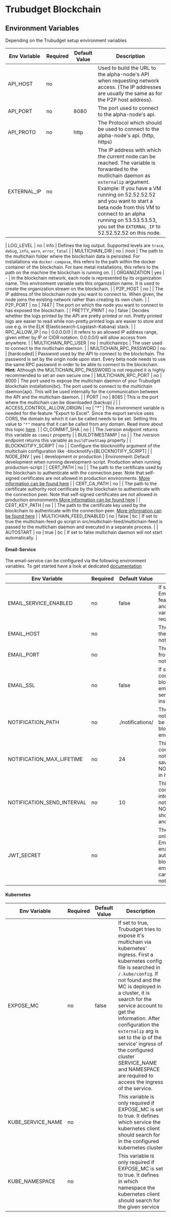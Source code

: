 # Trubudget Blockchain

## Environment Variables

Depending on the Trubudget setup environment variables

| Env Variable | Required | Default Value | Description                                                                                                                                                                                                                                                                                                                                        |
| ------------ | -------- | ------------- | -------------------------------------------------------------------------------------------------------------------------------------------------------------------------------------------------------------------------------------------------------------------------------------------------------------------------------------------------- |
| API_HOST     | no       |               | Used to build the URL to the alpha-node's API when requesting network access. (The IP addresses are usually the same as for the P2P host address).                                                                                                                                                                                                 |
| API_PORT     | no       | 8080          | The port used to connect to the alpha-node's api.                                                                                                                                                                                                                                                                                                  |
| API_PROTO    | no       | http          | The Protocol which should be used to connect to the alpha-node's api. (http, https)                                                                                                                                                                                                                                                                |
| EXTERNAL_IP  | no       |               | The IP address with which the current node can be reached. The variable is forwarded to the mutlichain daemon as `externalip` argument. <br/>Example: If you have a VM running on 52.52.52.52 and you want to start a beta node from this VM to connect to an alpha running on 53.53.53.53, you set the `EXTERNAL_IP` to 52.52.52.52 on this node. |

| LOG_LEVEL | no | info | Defines the log output. Supported levels are `trace`, `debug`, `info`, `warn`, `error`, `fatal` |
| MULTICHAIN_DIR | no | /root | The path to the multichain folder where the blockchain data is persisted. For installations via `docker-compose`, this refers to the path within the docker container of the blockchain. For bare metal installations, this refers to the path on the machine the blockchain is running on. |
| ORGANIZATION | yes | - | In the blockchain network, each node is represented by its organization name. This environment variable sets this organization name. It is used to create the organization stream on the blockchain. |
| P2P_HOST | no | | The IP address of the blockchain node you want to connect to. When given, the node joins the existing network rather than creating its own chain. |
| P2P_PORT | no | 7447 | The port on which the node you want to connect to has exposed the blockchain. |
| PRETTY_PRINT | no | false | Decides whether the logs printed by the API are pretty printed or not. Pretty printed logs are easier to read while non-pretty printed logs are easier to store and use e.g. in the ELK (Elasticsearch-Logstash-Kabana) stack. |
| RPC_ALLOW_IP | no | 0.0.0.0/0 | It refers to an allowed IP address range, given either by IP or CIDR notation. 0.0.0.0/0 will allow access from anywhere. |
| MULTICHAIN_RPC_USER | no | multichainrpc | The user used to connect to the multichain daemon. |
| MULTICHAIN_RPC_PASSWORD | no | [hardcoded] | Password used by the API to connect to the blockchain. The password is set by the origin node upon start. Every beta node needs to use the same RPC password in order to be able to connect to the blockchain. <br/>**Hint:** Although the MULTICHAIN_RPC_PASSWORD is not required it is highly recommended to set an own secure one |
| MULTICHAIN_RPC_PORT | no | 8000 | The port used to expose the multichain daemon of your Trubudget blockchain installation(bc). The port used to connect to the multichain daemon(api). This will be used internally for the communication between the API and the multichain daemon. |
| PORT | no | 8085 | This is the port where the multichain can be downloaded (backup) | |
| ACCESS_CONTROL_ALLOW_ORIGIN | no | "\*" | This environment variable is needed for the feature "Export to Excel". Since the export service uses CORS, the domain by which it can be called needs to be set. Setting this value to `"*"` means that it can be called from any domain. Read more about this topic [here](https://developer.mozilla.org/en-US/docs/Web/HTTP/CORS). |
| CI_COMMIT_SHA | no | | The /version endpoint returns this variable as `commit` property |
| BUILDTIMESTAMP | no | | The /version endpoint returns this variable as `buildTimeStamp` property |
| BLOCKNOTIFY_SCRIPT | no | | Configure the blocknotifiy argument of the multichain configuration like -blocknotify=[BLOCKNOTIFY_SCRIPT] |
| NODE_ENV | yes | development or production | Environment: Default development when running development-script. Production when running production-script |
| CERT_PATH | no | | The path to the certificate used by the blockchain to authenticate with the connection peer. Note that self-signed certificates are not allowed in production environments. [More information can be found here](https://www.cloudflare.com/en-gb/learning/access-management/what-is-mutual-authentication/) |
| CERT_CA_PATH | no | | The path to the certificate authority root certificate by the blockchain to authenticate with the connection peer. Note that self-signed certificates are not allowed in production environments.[More information can be found here](https://www.cloudflare.com/en-gb/learning/access-management/what-is-mutual-authentication/) |
| CERT_KEY_PATH | no | | The path to the certificate key used by the blockchain to authenticate with the connection peer. [More information can be found here](https://www.cloudflare.com/en-gb/learning/access-management/what-is-mutual-authentication/) |
| MULTICHAIN_FEED_ENABLED | no | false | bc | If set to true the multichain-feed go script in src/multichain-feed/multichain-feed is passed to the multichain daemon and executed in a separate process. |
| AUTOSTART | no | true | bc | If set to false multichain daemon will not start automatically. |

#### Email-Service

The email-service can be configured via the following environment variables.
To get started have a look at dedicated [documentation](./email-notification-service/README)

| Env Variable               | Required | Default Value    | Description                                                                                                                                                      |
| -------------------------- | -------- | ---------------- | ---------------------------------------------------------------------------------------------------------------------------------------------------------------- |
| EMAIL_SERVICE_ENABLED      | no       | false            | If set to `true` the Email-Service feature is enabled and the EMAIL\_\* variables are required                                                                   |
| EMAIL_HOST                 | no       |                  | The IP address from the email-notification service.                                                                                                              |
| EMAIL_PORT                 | no       |                  | The port address from the email-notification service.                                                                                                            |
| EMAIL_SSL                  | no       | false            | If set to `true` the connection between blockchain and email-notification service is https instead of http                                                       |
| NOTIFICATION_PATH          | no       | ./notifications/ | The path where notification files shall be saved on the blockchain environment                                                                                   |
| NOTIFICATION_MAX_LIFETIME  | no       | 24               | This number configure how long notifications shall be saved in the NOTIFICATION_PATH in hours                                                                    |
| NOTIFICATION_SEND_INTERVAL | no       | 10               | This number configure in which interval the notifications in the NOTIFICATION_PATH should be checked and send                                                    |
| JWT_SECRET                 | no       |                  | The `JWT_SECRET` is only required if the Email feature is enabled. It is used to authenticate the blockchain at the email-service, so it can send notifications. |

#### Kubernetes

| Env Variable      | Required | Default Value | Description                                                                                                                                                                                                                                                                                                                                                                                                                                                |
| ----------------- | -------- | ------------- | ---------------------------------------------------------------------------------------------------------------------------------------------------------------------------------------------------------------------------------------------------------------------------------------------------------------------------------------------------------------------------------------------------------------------------------------------------------- |
| EXPOSE_MC         | no       | false         | If set to true, Trubudget tries to expose it's multichain via kubernetes' ingress. First a kubernetes config file is searched in `/.kube/config`. If not found and the MC is deployed in a cluster, it is search for the service account to get the information. After configuration the `externalip` arg is set to the ip of the service' ingress of the configured cluster SERVICE_NAME and NAMESPACE are required to access the ingress of the service. |
| KUBE_SERVICE_NAME | no       |               | This variable is only required if EXPOSE_MC is set to true. It defines which service the kubernetes client should search for in the configured kubernetes cluster                                                                                                                                                                                                                                                                                          |
| KUBE_NAMESPACE    | no       |               | This variable is only required if EXPOSE_MC is set to true. It defines in which namespace the kubernetes client should search for the given service                                                                                                                                                                                                                                                                                                        |
